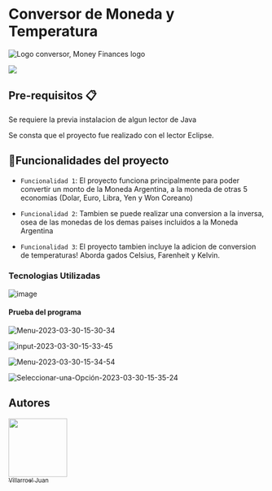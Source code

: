 <h1> Conversor de Moneda y Temperatura </h1>

  ![Logo conversor, Money Finances logo](https://user-images.githubusercontent.com/129340907/228918817-2428b0cf-9a51-42e8-8fd3-f445ddd641d8.png)
  
  <p align="left">
   <img src="https://img.shields.io/badge/STATUS-PROYECTO%20FINALIZADO-green">
   </p>

<h2> Pre-requisitos 📋 </h2>

Se requiere la previa instalacion de algun lector de Java

Se consta que el proyecto fue realizado con el lector Eclipse.


## :hammer:Funcionalidades del proyecto

- `Funcionalidad 1`: El proyecto funciona principalmente para poder convertir un monto de la Moneda Argentina, a la moneda de otras 5 economias (Dolar, Euro, Libra, Yen y Won Coreano)

- `Funcionalidad 2`: Tambien se puede realizar una conversion a la inversa, osea de las monedas de los demas paises incluidos a la Moneda Argentina 

- `Funcionalidad 3`: El proyecto tambien incluye la adicion de conversion de temperaturas! Aborda gados Celsius, Farenheit y Kelvin.


<h3> Tecnologias Utilizadas </h3>

![image](https://user-images.githubusercontent.com/129340907/228921636-9bb2bace-8e54-4ee0-a05d-c3e8f071c76c.png)

<h4> Prueba del programa </h4>

![Menu-2023-03-30-15-30-34](https://user-images.githubusercontent.com/129340907/228931542-393a4ddc-0f43-4736-b9e6-b649e88f465f.gif)

![input-2023-03-30-15-33-45](https://user-images.githubusercontent.com/129340907/228931872-781de55f-a650-4f10-934c-8a4eb4b9f4ac.gif)

![Menu-2023-03-30-15-34-54](https://user-images.githubusercontent.com/129340907/228932165-4a4a8b12-d9eb-40e1-971e-adbe15faa71c.gif)

![Seleccionar-una-Opción-2023-03-30-15-35-24](https://user-images.githubusercontent.com/129340907/228932573-bfeca177-ed0b-4e43-8afb-cd980151bb3e.gif)




## Autores

[<img src="https://avatars.githubusercontent.com/u/129340907?s=400&u=3015e4d7eaef63d56d6d4944d998947b7a3b2404&v=4" width=115><br><sub>Villarroel Juan</sub>](https://github.com/VillarroelJuan)  
 

